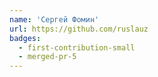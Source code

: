 ```yaml
---
name: 'Сергей Фомин'
url: https://github.com/ruslauz
badges:
  - first-contribution-small
  - merged-pr-5
---
```

